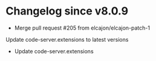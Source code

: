 # Changelog since v8.0.9
- Merge pull request #205 from elcajon/elcajon-patch-1

Update code-server.extensions to latest versions 
- Update code-server.extensions 
